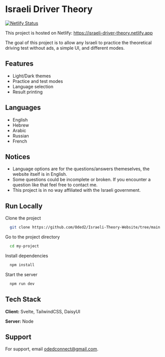 # Israeli Driver Theory

[![Netlify Status](https://api.netlify.com/api/v1/badges/4780d8d2-4d3f-45d6-a591-6a2a0a750bd2/deploy-status)](https://app.netlify.com/sites/israeli-driver-theory/deploys)

This project is hosted on Netlify: https://israeli-driver-theory.netlify.app

The goal of this project is to allow any Israeli to practice the theoretical driving test without ads, a simple UI, and different modes.


## Features

- Light/Dark themes
- Practice and test modes
- Language selection
- Result printing

## Languages

- English
- Hebrew
- Arabic
- Russian
- French
## Notices
- Language options are for the questions/answers themeselves, the website itself is in English.
- Some questions could be incomplete or broken. If you encounter a question like that feel free to contact me.
- This project is in no way affiliated with the Israeli government.
## Run Locally

Clone the project

```bash
  git clone https://github.com/Oded2/Israeli-Theory-Website/tree/main
```

Go to the project directory

```bash
  cd my-project
```

Install dependencies

```bash
  npm install
```

Start the server

```bash
  npm run dev
```


## Tech Stack

**Client:** Svelte, TailwindCSS, DaisyUI

**Server:** Node


## Support

For support, email odedconnect@gmail.com.
